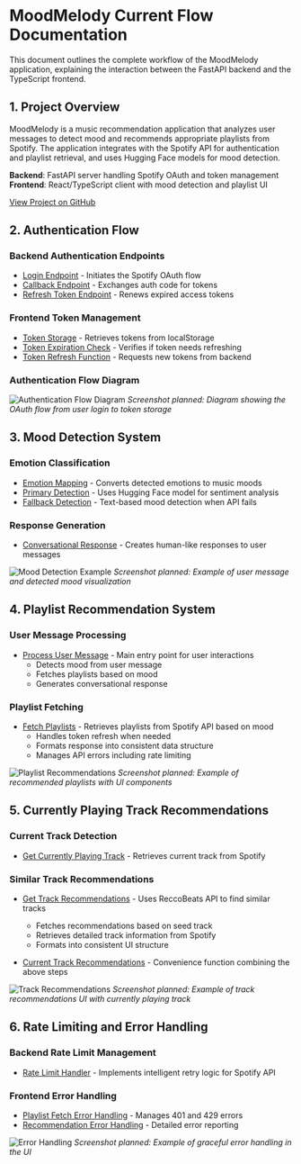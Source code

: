 # MoodMelody Current Flow Documentation

This document outlines the complete workflow of the MoodMelody application, explaining the interaction between the FastAPI backend and the TypeScript frontend.

## 1. Project Overview

MoodMelody is a music recommendation application that analyzes user messages to detect mood and recommends appropriate playlists from Spotify. The application integrates with the Spotify API for authentication and playlist retrieval, and uses Hugging Face models for mood detection.

**Backend**: FastAPI server handling Spotify OAuth and token management
**Frontend**: React/TypeScript client with mood detection and playlist UI

[View Project on GitHub](https://github.com/KaranSingh36752/MelodyAgent)

## 2. Authentication Flow

### Backend Authentication Endpoints

* [Login Endpoint](https://github.com/KaranSingh36752/MelodyAgent/blob/main/backend/main.py#L40-L50) - Initiates the Spotify OAuth flow
* [Callback Endpoint](https://github.com/KaranSingh36752/MelodyAgent/blob/main/backend/main.py#L52-L92) - Exchanges auth code for tokens
* [Refresh Token Endpoint](https://github.com/KaranSingh36752/MelodyAgent/blob/main/backend/main.py#L94-L121) - Renews expired access tokens

### Frontend Token Management

* [Token Storage](https://github.com/KaranSingh36752/MelodyAgent/blob/main/src/services/musicService.ts#L25-L30) - Retrieves tokens from localStorage
* [Token Expiration Check](https://github.com/KaranSingh36752/MelodyAgent/blob/main/src/services/musicService.ts#L32-L35) - Verifies if token needs refreshing
* [Token Refresh Function](https://github.com/KaranSingh36752/MelodyAgent/blob/main/src/services/musicService.ts#L37-L52) - Requests new tokens from backend

### Authentication Flow Diagram

![Authentication Flow Diagram](screenshot_placeholder.png)
*Screenshot planned: Diagram showing the OAuth flow from user login to token storage*

## 3. Mood Detection System

### Emotion Classification

* [Emotion Mapping](https://github.com/KaranSingh36752/MelodyAgent/blob/main/src/services/musicService.ts#L13-L24) - Converts detected emotions to music moods
* [Primary Detection](https://github.com/KaranSingh36752/MelodyAgent/blob/main/src/services/musicService.ts#L125-L137) - Uses Hugging Face model for sentiment analysis
* [Fallback Detection](https://github.com/KaranSingh36752/MelodyAgent/blob/main/src/services/musicService.ts#L140-L157) - Text-based mood detection when API fails

### Response Generation

* [Conversational Response](https://github.com/KaranSingh36752/MelodyAgent/blob/main/src/services/musicService.ts#L159-L189) - Creates human-like responses to user messages

![Mood Detection Example](screenshot_placeholder.png)
*Screenshot planned: Example of user message and detected mood visualization*

## 4. Playlist Recommendation System

### User Message Processing

* [Process User Message](https://github.com/KaranSingh36752/MelodyAgent/blob/main/src/services/musicService.ts#L191-L212) - Main entry point for user interactions
  - Detects mood from user message
  - Fetches playlists based on mood
  - Generates conversational response

### Playlist Fetching 

* [Fetch Playlists](https://github.com/KaranSingh36752/MelodyAgent/blob/main/src/services/musicService.ts#L54-L97) - Retrieves playlists from Spotify API based on mood
  - Handles token refresh when needed
  - Formats response into consistent data structure
  - Manages API errors including rate limiting

![Playlist Recommendations](screenshot_placeholder.png)
*Screenshot planned: Example of recommended playlists with UI components*

## 5. Currently Playing Track Recommendations

### Current Track Detection

* [Get Currently Playing Track](https://github.com/KaranSingh36752/MelodyAgent/blob/main/src/services/musicService.ts#L215-L231) - Retrieves current track from Spotify

### Similar Track Recommendations

* [Get Track Recommendations](https://github.com/KaranSingh36752/MelodyAgent/blob/main/src/services/musicService.ts#L234-L301) - Uses ReccoBeats API to find similar tracks
  - Fetches recommendations based on seed track
  - Retrieves detailed track information from Spotify
  - Formats into consistent UI structure

* [Current Track Recommendations](https://github.com/KaranSingh36752/MelodyAgent/blob/main/src/services/musicService.ts#L303-L307) - Convenience function combining the above steps

![Track Recommendations](screenshot_placeholder.png)
*Screenshot planned: Example of track recommendations UI with currently playing track*

## 6. Rate Limiting and Error Handling

### Backend Rate Limit Management

* [Rate Limit Handler](https://github.com/KaranSingh36752/MelodyAgent/blob/main/backend/main.py#L27-L48) - Implements intelligent retry logic for Spotify API

### Frontend Error Handling

* [Playlist Fetch Error Handling](https://github.com/KaranSingh36752/MelodyAgent/blob/main/src/services/musicService.ts#L85-L96) - Manages 401 and 429 errors
* [Recommendation Error Handling](https://github.com/KaranSingh36752/MelodyAgent/blob/main/src/services/musicService.ts#L294-L301) - Detailed error reporting

![Error Handling](screenshot_placeholder.png)
*Screenshot planned: Example of graceful error handling in the UI*
